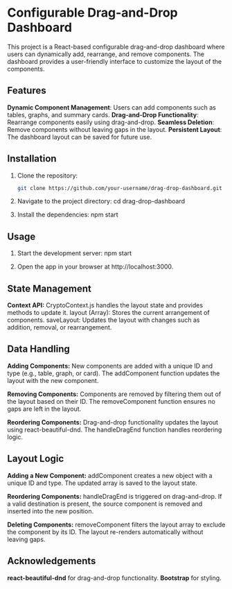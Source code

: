 # Configurable Drag-and-Drop Dashboard

This project is a React-based configurable drag-and-drop dashboard where users can dynamically add, rearrange, and remove components. The dashboard provides a user-friendly interface to customize the layout of the components.

## Features

 **Dynamic Component Management**:
 Users can add components such as tables, graphs, and summary cards.
**Drag-and-Drop Functionality**:
Rearrange components easily using drag-and-drop.
 **Seamless Deletion**:
 Remove components without leaving gaps in the layout.
**Persistent Layout**:
The dashboard layout can be saved for future use.

## Installation

1. Clone the repository:
   ```bash
   git clone https://github.com/your-username/drag-drop-dashboard.git

2. Navigate to the project directory:
   cd drag-drop-dashboard

3. Install the dependencies:
   npm start

## Usage

1. Start the development server:
  npm start

2. Open the app in your browser at http://localhost:3000.
   
## State Management
**Context API:**
CryptoContext.js handles the layout state and provides methods to update it.
layout (Array): Stores the current arrangement of components.
saveLayout: Updates the layout with changes such as addition, removal, or rearrangement.

## Data Handling
**Adding Components:**
New components are added with a unique ID and type (e.g., table, graph, or card).
The addComponent function updates the layout with the new component.

**Removing Components:**
Components are removed by filtering them out of the layout based on their ID.
The removeComponent function ensures no gaps are left in the layout.

**Reordering Components:**
Drag-and-drop functionality updates the layout using react-beautiful-dnd.
The handleDragEnd function handles reordering logic.

## Layout Logic
**Adding a New Component:**
addComponent creates a new object with a unique ID and type.
The updated array is saved to the layout state.

**Reordering Components:**
handleDragEnd is triggered on drag-and-drop.
If a valid destination is present, the source component is removed and inserted into the new position.

**Deleting Components:**
removeComponent filters the layout array to exclude the component by its ID.
The layout re-renders automatically without leaving gaps.

## Acknowledgements
**react-beautiful-dnd** for drag-and-drop functionality.
**Bootstrap** for styling.





